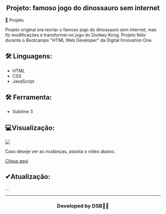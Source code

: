 <h2 align="center">Projeto: famoso jogo do dinossauro sem internet</h2
​    


## 🚀 Projeto

Projeto original era recriar o famoso jogo do dinossauro sem internet, mas fiz modificações e transformei no jogo do Donkey Kong.
Projeto feito durante o Bootcamps "HTML Web Developer" da Digital Innovation One.







## 🛠 Linguagens:

* HTML
* CSS
* JavaScript



## 🛠 Ferramenta:

* Sublime 3



##  💻Visualização:

<img src="imgmain.jpg">


<p> Caso deseje ver as mudanças, assista o vídeo abaixo.</p>

<a href="https://youtu.be/WdNbjzON_es" target="_blank">Clique aqui</a>



##  ✔Atualização:
...



---

<h3><p align= center>Developed by <strong>DSB🐱‍👤</strong></p><h3>
